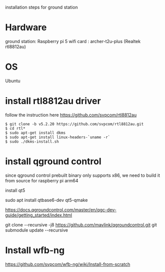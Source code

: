 installation steps for ground station

# Hardware

ground station: Raspberry pi 5
wifi card : archer-t2u-plus (Realtek rtl8812au)

# OS 

Ubuntu

# install rtl8812au driver 

follow the instruction here https://github.com/svpcom/rtl8812au


```
$ git clone -b v5.2.20 https://github.com/svpcom/rtl8812au.git
$ cd rtl*
$ sudo apt-get install dkms
$ sudo apt-get install linux-headers-`uname -r`
$ sudo ./dkms-install.sh
```

# install qground control 
since qground control prebuilt binary only supports x86, we need to build it from source for raspberry pi arm64

install qt5 

sudo apt install qtbase6-dev qt5-qmake


https://docs.qgroundcontrol.com/master/en/qgc-dev-guide/getting_started/index.html

git clone --recursive -j8 https://github.com/mavlink/qgroundcontrol.git
git submodule update --recursive


# Install wfb-ng
https://github.com/svpcom/wfb-ng/wiki/Install-from-scratch